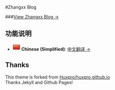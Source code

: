 #Zhangxx Blog

###[View Zhangxx Blog &rarr;](http://amx1390.com)


## 功能说明

 - ![cn](https://raw.githubusercontent.com/gosquared/flags/master/flags/flags/shiny/24/China.png) **Chinese (Simplified)**: [中文翻译 &rarr;](https://github.com/Huxpro/huxpro.github.io/blob/master/README.zh.md)


## Thanks

This theme is forked from [Huxpro/huxpro.github.io](https://github.com/Huxpro/huxpro.github.io)  
Thanks Jekyll and Github Pages!
